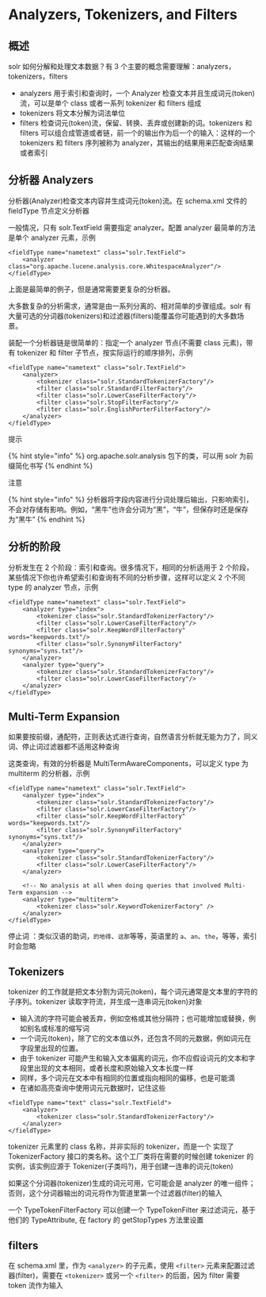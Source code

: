 # Analyzers, Tokenizers, and Filters

## 概述

solr 如何分解和处理文本数据？有 3 个主要的概念需要理解：analyzers，tokenizers，filters

* analyzers 用于索引和查询时，一个 Analyzer 检查文本并且生成词元\(token\)流，可以是单个 class 或者一系列 tokenizer 和 filters 组成
* tokenizers 将文本分解为词法单位
* filters 检查词元\(token\)流，保留、转换、丢弃或创建新的词。tokenizers 和 filters 可以组合成管道或者链，前一个的输出作为后一个的输入：这样的一个 tokenizers 和 filters 序列被称为 analyzer，其输出的结果用来匹配查询结果或者索引

## 分析器 Analyzers

分析器\(Analyzer\)检查文本内容并生成词元\(token\)流。在 schema.xml 文件的 fieldType 节点定义分析器

一般情况，只有 solr.TextField 需要指定 analyzer。配置 analyzer 最简单的方法是单个 analyzer 元素，示例

```markup
<fieldType name="nametext" class="solr.TextField">
    <analyzer class="org.apache.lucene.analysis.core.WhitespaceAnalyzer"/>
</fieldType>
```

上面是最简单的例子，但是通常需要更复杂的分析器。

大多数复杂的分析需求，通常是由一系列分离的、相对简单的步骤组成。solr 有大量可选的分词器\(tokenizers\)和过滤器\(filters\)能覆盖你可能遇到的大多数场景。

装配一个分析器链是很简单的：指定一个 analyzer 节点\(不需要 class 元素\)，带有 tokenizer 和 filter 子节点，按实际运行的顺序排列，示例

```markup
<fieldType name="nametext" class="solr.TextField">
    <analyzer>
        <tokenizer class="solr.StandardTokenizerFactory"/>
        <filter class="solr.StandardFilterFactory"/>
        <filter class="solr.LowerCaseFilterFactory"/>
        <filter class="solr.StopFilterFactory"/>
        <filter class="solr.EnglishPorterFilterFactory"/>
    </analyzer>
</fieldType>
```

提示 

{% hint style="info" %}
org.apache.solr.analysis 包下的类，可以用 solr 为前缀简化书写
{% endhint %}

注意 

{% hint style="info" %}
分析器将字段内容进行分词处理后输出，只影响索引，不会对存储有影响。例如，“黑牛”也许会分词为“黑”，“牛”，但保存时还是保存为“黑牛”
{% endhint %}

## 分析的阶段

分析发生在 2 个阶段：索引和查询。很多情况下，相同的分析适用于 2 个阶段，某些情况下你也许希望索引和查询有不同的分析步骤，这样可以定义 2 个不同 type 的 analyzer 节点，示例

```markup
<fieldType name="nametext" class="solr.TextField">
    <analyzer type="index">
        <tokenizer class="solr.StandardTokenizerFactory"/>
        <filter class="solr.LowerCaseFilterFactory"/>
        <filter class="solr.KeepWordFilterFactory" words="keepwords.txt"/>
        <filter class="solr.SynonymFilterFactory" synonyms="syns.txt"/>
    </analyzer>
    <analyzer type="query">
        <tokenizer class="solr.StandardTokenizerFactory"/>
        <filter class="solr.LowerCaseFilterFactory"/>
    </analyzer>
</fieldType>
```

## Multi-Term Expansion

如果要按前缀，通配符，正则表达式进行查询，自然语言分析就无能为力了，同义词、停止词过滤器都不适用这种查询

这类查询，有效的分析器是 MultiTermAwareComponents，可以定义 type 为 multiterm 的分析器，示例

```markup
<fieldType name="nametext" class="solr.TextField">
    <analyzer type="index">
        <tokenizer class="solr.StandardTokenizerFactory"/>
        <filter class="solr.LowerCaseFilterFactory"/>
        <filter class="solr.KeepWordFilterFactory" words="keepwords.txt"/>
        <filter class="solr.SynonymFilterFactory" synonyms="syns.txt"/>
    </analyzer>
    <analyzer type="query">
        <tokenizer class="solr.StandardTokenizerFactory"/>
        <filter class="solr.LowerCaseFilterFactory"/>
    </analyzer>

    <!-- No analysis at all when doing queries that involved Multi-Term expansion -->
    <analyzer type="multiterm">
        <tokenizer class="solr.KeywordTokenizerFactory" />
    </analyzer>
</fieldType>
```

停止词 ：类似汉语的助词，`的地得`、`这那`等等，英语里的 `a`、`an`、`the`，等等，索引时会忽略

## Tokenizers

tokenizer 的工作就是把文本分割为词元\(token\)，每个词元通常是文本里的字符的子序列。tokenizer 读取字符流，并生成一连串词元\(token\)对象

* 输入流的字符可能会被丢弃，例如空格或其他分隔符；也可能增加或替换，例如别名或标准的缩写词 
* 一个词元\(token\)，除了它的文本值以外，还包含不同的元数据，例如词元在字段里出现的位置。
* 由于 tokenizer 可能产生和输入文本偏离的词元，你不应假设词元的文本和字段里出现的文本相同，或者长度和原始输入文本长度一样
* 同样，多个词元在文本中有相同的位置或指向相同的偏移，也是可能滴 
* 在诸如高亮查询中使用词元元数据时，记住这些

```markup
<fieldType name="text" class="solr.TextField">
    <analyzer>
        <tokenizer class="solr.StandardTokenizerFactory"/>
    </analyzer>
</fieldType>
```

tokenizer 元素里的 class 名称，并非实际的 tokenizer，而是一个 实现了 TokenizerFactory 接口的类名称。这个工厂类将在需要的时候创建 tokenizer 的实例，该实例应源于 Tokenizer\(子类吗?\)，用于创建一连串的词元\(token\)

如果这个分词器\(tokenizer\)生成的词元可用，它可能会是 analyzer 的唯一组件；否则，这个分词器输出的词元将作为管道里第一个过滤器\(filter\)的输入

一个 TypeTokenFilterFactory 可以创建一个 TypeTokenFilter 来过滤词元，基于他们的 TypeAttribute, 在 factory 的 getStopTypes 方法里设置

## filters

在 schema.xml 里，作为 `<analyzer>` 的子元素，使用 `<filter>` 元素来配置过滤器\(filter\)，需要在 `<tokenizer>` 或另一个 `<filter>` 的后面，因为 filter 需要 token 流作为输入

